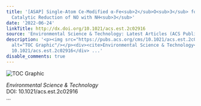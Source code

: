 ```yaml
---
title: '[ASAP] Single-Atom Ce-Modified α‑Fe<sub>2</sub>O<sub>3</sub> for Selective
  Catalytic Reduction of NO with NH<sub>3</sub>'
date: '2022-06-24'
linkTitle: http://dx.doi.org/10.1021/acs.est.2c02916
source: 'Environmental Science & Technology: Latest Articles (ACS Publications)'
description: '<p><img src="https://pubs.acs.org/cms/10.1021/acs.est.2c02916/asset/images/medium/es2c02916_0008.gif"
  alt="TOC Graphic"/></p><div><cite>Environmental Science & Technology</cite></div><div>DOI:
  10.1021/acs.est.2c02916</div> ...'
disable_comments: true
---
```

<p><img src="https://pubs.acs.org/cms/10.1021/acs.est.2c02916/asset/images/medium/es2c02916_0008.gif" alt="TOC Graphic"/></p><div><cite>Environmental Science & Technology</cite></div><div>DOI: 10.1021/acs.est.2c02916</div> ...